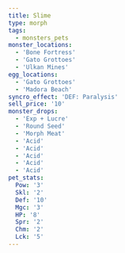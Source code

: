 ```yaml
---
title: Slime
type: morph
tags:
  - monsters_pets
monster_locations:
  - 'Bone Fortress'
  - 'Gato Grottoes'
  - 'Ulkan Mines'
egg_locations:
  - 'Gato Grottoes'
  - 'Madora Beach'
syncro_effect: 'DEF: Paralysis'
sell_price: '10'
monster_drops:
  - 'Exp + Lucre'
  - 'Round Seed'
  - 'Morph Meat'
  - 'Acid'
  - 'Acid'
  - 'Acid'
  - 'Acid'
  - 'Acid'
pet_stats:
  Pow: '3'
  Skl: '2'
  Def: '10'
  Mgc: '3'
  HP: '8'
  Spr: '2'
  Chm: '2'
  Lck: '5'
---
```

